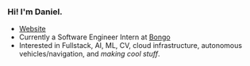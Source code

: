 ### Hi! I'm Daniel.

- [Website](https://drg101.github.io/personal-site/)
- Currently a Software Engineer Intern at [Bongo](https://www.bongolearn.com/about/)
- Interested in Fullstack, AI, ML, CV, cloud infrastructure, autonomous vehicles/navigation, and *making cool stuff*.

